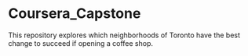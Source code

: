 # Coursera_Capstone
This repository explores which neighborhoods of Toronto have the best change to succeed if opening a coffee shop.
